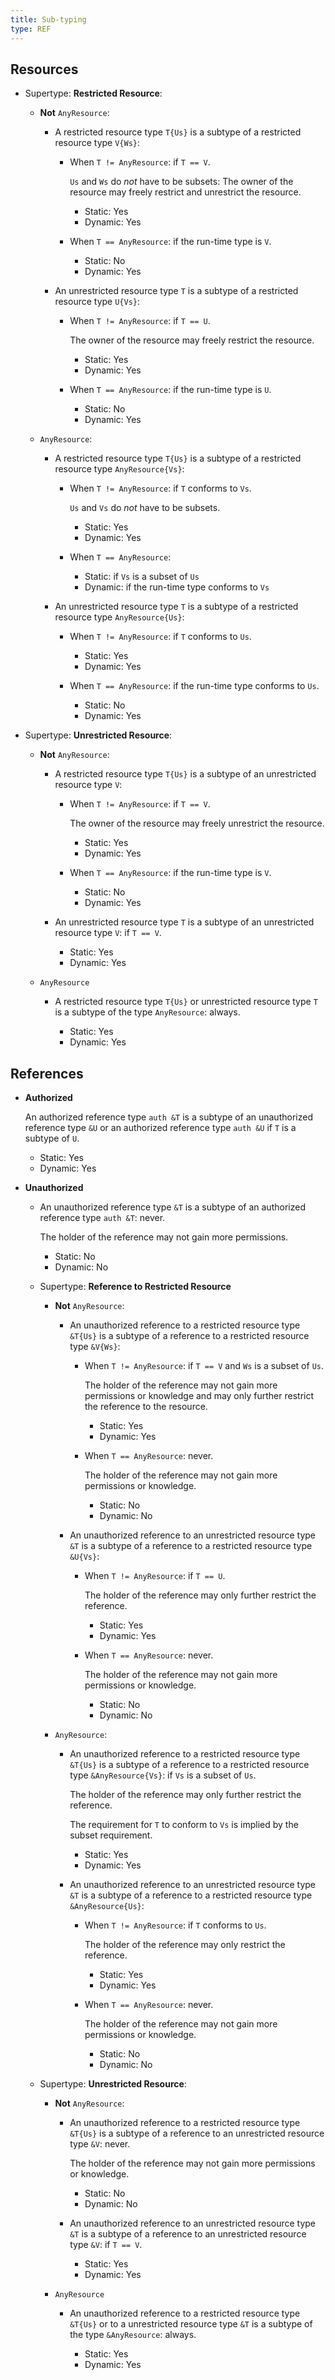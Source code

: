 ```yaml
---
title: Sub-typing
type: REF
---
```

## Resources

- Supertype: **Restricted Resource**:

  - **Not** `AnyResource`:

    - A restricted resource type `T{Us}`
      is a subtype of a restricted resource type `V{Ws}`:

      - When `T != AnyResource`: if `T == V`.

        `Us` and `Ws` do *not* have to be subsets:
        The owner of the resource may freely restrict and unrestrict the resource.

        - Static: Yes
        - Dynamic: Yes

      - When `T == AnyResource`: if the run-time type is `V`.

        - Static: No
        - Dynamic: Yes

    - An unrestricted resource type `T`
      is a subtype of a restricted resource type `U{Vs}`:

      - When `T != AnyResource`: if `T == U`.

        The owner of the resource may freely restrict the resource.

        - Static: Yes
        - Dynamic: Yes

      - When `T == AnyResource`: if the run-time type is `U`.

        - Static: No
        - Dynamic: Yes

  - `AnyResource`:

    - A restricted resource type `T{Us}`
      is a subtype of a restricted resource type `AnyResource{Vs}`:

      - When `T != AnyResource`: if `T` conforms to `Vs`.

        `Us` and `Vs` do *not* have to be subsets.

        - Static: Yes
        - Dynamic: Yes

      - When `T == AnyResource`:

        - Static: if `Vs` is a subset of `Us`
        - Dynamic: if the run-time type conforms to `Vs`

    - An unrestricted resource type `T`
      is a subtype of a restricted resource type `AnyResource{Us}`:

      - When `T != AnyResource`: if `T` conforms to `Us`.

        - Static: Yes
        - Dynamic: Yes

      - When `T == AnyResource`: if the run-time type conforms to `Us`.

        - Static: No
        - Dynamic: Yes

- Supertype: **Unrestricted Resource**:

  - **Not** `AnyResource`:

    - A restricted resource type `T{Us}`
      is a subtype of an unrestricted resource type `V`:

      - When `T != AnyResource`: if `T == V`.

        The owner of the resource may freely unrestrict the resource.

        - Static: Yes
        - Dynamic: Yes

      - When `T == AnyResource`: if the run-time type is `V`.

        - Static: No
        - Dynamic: Yes

    - An unrestricted resource type `T`
      is a subtype of an unrestricted resource type `V`: if `T == V`.

      - Static: Yes
      - Dynamic: Yes

  - `AnyResource`

    - A restricted resource type `T{Us}` or unrestricted resource type `T`
      is a subtype of the type `AnyResource`: always.

      - Static: Yes
      - Dynamic: Yes

## References

- **Authorized**

  An authorized reference type `auth &T` is a subtype of an unauthorized reference type `&U`
  or an authorized reference type `auth &U` if `T` is a subtype of `U`.

  - Static: Yes
  - Dynamic: Yes

- **Unauthorized**

  - An unauthorized reference type `&T` is a subtype of an authorized reference type `auth &T`: never.

    The holder of the reference may not gain more permissions.

    - Static: No
    - Dynamic: No

  - Supertype: **Reference to Restricted Resource**

    - **Not** `AnyResource`:

      - An unauthorized reference to a restricted resource type `&T{Us}`
        is a subtype of a reference to a restricted resource type `&V{Ws}`:

        - When `T != AnyResource`: if `T == V` and `Ws` is a subset of `Us`.

          The holder of the reference may not gain more permissions or knowledge
          and may only further restrict the reference to the resource.

          - Static: Yes
          - Dynamic: Yes

        - When `T == AnyResource`: never.

          The holder of the reference may not gain more permissions or knowledge.

          - Static: No
          - Dynamic: No

      - An unauthorized reference to an unrestricted resource type `&T`
        is a subtype of a reference to a restricted resource type `&U{Vs}`:

        - When `T != AnyResource`: if `T == U`.

          The holder of the reference may only further restrict the reference.

          - Static: Yes
          - Dynamic: Yes

        - When `T == AnyResource`: never.

          The holder of the reference may not gain more permissions or knowledge.

          - Static: No
          - Dynamic: No

    - `AnyResource`:

      - An unauthorized reference to a restricted resource type `&T{Us}`
        is a subtype of a reference to a restricted resource type `&AnyResource{Vs}`: if `Vs` is a subset of `Us`.

        The holder of the reference may only further restrict the reference.

        The requirement for `T` to conform to `Vs` is implied by the subset requirement.

        - Static: Yes
        - Dynamic: Yes

      - An unauthorized reference to an unrestricted resource type `&T`
        is a subtype of a reference to a restricted resource type `&AnyResource{Us}`:

        - When `T != AnyResource`: if `T` conforms to `Us`.

          The holder of the reference may only restrict the reference.

          - Static: Yes
          - Dynamic: Yes

        - When `T == AnyResource`: never.

          The holder of the reference may not gain more permissions or knowledge.

          - Static: No
          - Dynamic: No

  - Supertype: **Unrestricted Resource**:

    - **Not** `AnyResource`:

      - An unauthorized reference to a restricted resource type `&T{Us}`
        is a subtype of a reference to an unrestricted resource type `&V`: never.

        The holder of the reference may not gain more permissions or knowledge.

        - Static: No
        - Dynamic: No

      - An unauthorized reference to an unrestricted resource type `&T`
        is a subtype of a reference to an unrestricted resource type `&V`: if `T == V`.

        - Static: Yes
        - Dynamic: Yes

    - `AnyResource`

      - An unauthorized reference to a restricted resource type `&T{Us}` or
        to a unrestricted resource type `&T`
        is a subtype of the type `&AnyResource`: always.

        - Static: Yes
        - Dynamic: Yes

